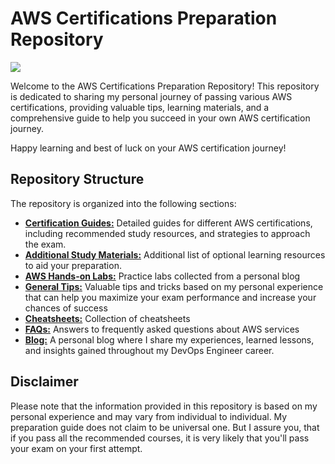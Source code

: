# AWS Certifications Preparation Repository

![](https://i.imgur.com/h0clQzw.png)

Welcome to the AWS Certifications Preparation Repository! This repository is dedicated to sharing my personal journey of passing various AWS certifications, providing valuable tips, learning materials, and a comprehensive guide to help you succeed in your own AWS certification journey.

Happy learning and best of luck on your AWS certification journey!

## Repository Structure

The repository is organized into the following sections:

- **[Certification Guides:](./certification-guides/)** Detailed guides for different AWS certifications, including recommended study resources, and strategies to approach the exam.
- **[Additional Study Materials:](./study-materials/)** Additional list of optional learning resources to aid your preparation.
- **[AWS Hands-on Labs:](./labs/)** Practice labs collected from a personal blog
- **[General Tips:](./general-tips/)** Valuable tips and tricks based on my personal experience that can help you maximize your exam performance and increase your chances of success
- **[Cheatsheets:](./cheatsheets/)** Collection of cheatsheets
- [**FAQs:**](https://aws.amazon.com/faqs/) Answers to frequently asked questions about AWS services
- [**Blog:**](https://maxat-akbanov.com/) A personal blog where I share my experiences, learned lessons, and insights gained throughout my DevOps Engineer career.

## Disclaimer

Please note that the information provided in this repository is based on my personal experience and may vary from individual to individual. My preparation guide does not claim to be universal one. But I assure you, that if you pass all the recommended courses, it is very likely that you'll pass your exam on your first attempt.